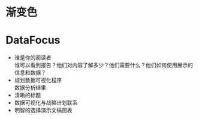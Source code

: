 # 渐变色

# DataFocus 
* 谁是你的阅读者  
 谁可以看到报告？他们对内容了解多少？他们需要什么？他们如何使用展示的信息和数据？
* 规划数据可视化程序  
  数据分析结果  
* 清晰的标题  
* 数据可视化与战略计划联系  
* 明智的选择演示文稿图表  
